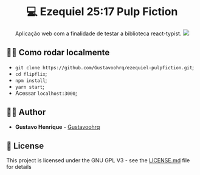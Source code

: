 <h1 align="center">
  <strong>💻 Ezequiel 25:17 Pulp Fiction</strong>
</h1> 
<p align="center">
Aplicação web com a finalidade de testar a biblioteca react-typist.
  <img src="https://i.imgur.com/3FNKGXA.png"/>
</p> 


## 👩‍🏫 Como rodar localmente

- `git clone https://github.com/Gustavoohrq/ezequiel-pulpfiction.git`;
- `cd flipflix`;
- `npm install`;
- `yarn start`;
- Acessar `localhost:3000`;
 
## 🙋‍♂️ Author

* **Gustavo Henrique** - [Gustavoohrq](https://github.com/Gustavoohrq)

## 📜 License

This project is licensed under the GNU GPL V3 - see the [LICENSE.md](https://github.com/Gustavoohrq/ezequiel-pulpfiction/blob/master/LICENSE.md) file for details
